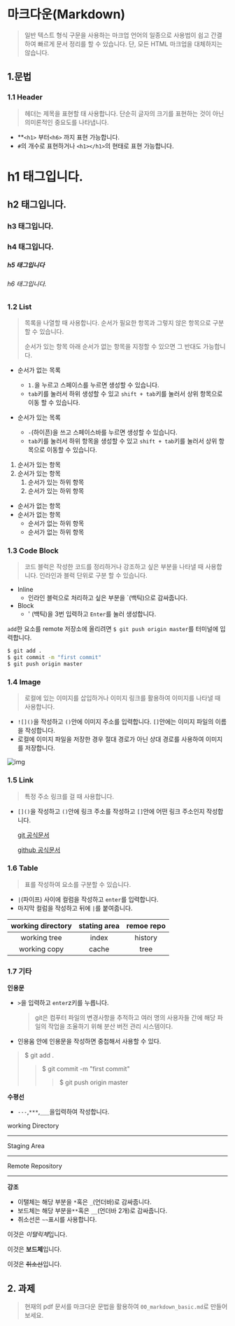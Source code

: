 # 마크다운(Markdown)

> 일반 텍스트 형식 구문을 사용하는 마크업 언어의 일종으로 사용법이 쉽고 간결하여 빠르게 문서 정리를 할 수 있습니다. 단, 모든 HTML 마크업을 대체하지는 않습니다.



## 1.문법

### 1.1 Header

> 헤더는 제목을 표현할 태 사용합니다. 단순히 글자의 크기를 표현하는 것이 아닌 의미론적인 중요도를 나타냅니다.  

- **`<h1>` 부터`<h6>` 까지 표현 가능합니다.
- `#`의 개수로 표현하거나 `<h1></h1>`의 현태로 표현 가능합니다.



# h1 태그입니다.

## h2 태그입니다.

### h3 태그입니다.

### h4 태그입니다.

##### h5 태그입니다

###### h6 태그입니다.



### 1.2 List

> 목록을 나열할 때 사용합니다. 순서가 필요한 항목과 그렇지 않은 항목으로 구분할 수 있습니다.
>
> 순서가 있는 항목 아래 순서가 없는 항목을 지정할 수 있으면 그 반대도 가능합니다.

- 순서가 없는 목록
  - `1.`을 누르고 스페이스를 누르면 생성할 수 있습니다.
  - `tab`키를 눌러서 하위 생성할 수 있고 `shift + tab`키를 눌러서 상위 항목으로 이동 할 수 있습니다.

- 순서가 있는 목록
  - `-`(하이픈)을 쓰고 스페이스바를 누르면 생성할 수 있습니다.
  - `tab`키를 눌러서 하위 항목을 생성할 수 있고 `shift + tab`키를 눌러서 상위 항목으로 이동할 수 있습니다.

1. 순서가 있는 항목
2. 순서가 있는 항목
   1. 순서가 있는 하위 항목
   2. 순서가 있는 하위 항목



- 순서가 없는 항목
- 순서가 없는 항목
  - 순서가 없는 하위 항목
  - 순서가 없는 하위 항목



### 1.3 Code Block

> 코드 블럭은 작성한 코드를 정리하거나 강조하고 싶은 부분을 나타낼 때 사용합니다. 인라인과 블럭 단위로 구분 할 수 있습니다.

- Inline
  - 인라인 블럭으로 처리하고 싶은 부분을 `(백틱)으로 감싸줍니다.
- Block
  -  &#39; (백틱)을 3번 입력하고  `Enter`를 눌러 생성합니다.

`add`한 요소를 remote 저장소에 올리려면 `$ git push origin master`를 터미널에 입력합니다.

```sh
$ git add .
$ git commit -m "first commit"
$ git push origin master
```







### 1.4 Image

>로컬에 있는 이미지를 삽입하거나 이미지 링크를 활용하여 이미지를 나타낼 때 사용합니다.

* `![]()`을 작성하고 `()`안에 이미지 주소를 입력합니다. `[]`안에는 이미지 파일의 이름을 작성합니다.
* 로컬에 이미지 파일을 저장한 경우 절대 경로가 아닌 상대 경로를 사용하여 이미지를  저장합니다.



![img](https://blog.kakaocdn.net/dn/SFBhJ/btqvyBI6eGX/tN0cZvjgFM0iHbP514z4S0/img.png)



### 1.5 Link

> 특정 주소 링크를 걸 때 사용합니다.

* `[]()`을 작성하고 `()`안에 링크 주소를 작성하고 `[]`안에 어떤 링크 주소인지 작성합니다.

  [git 공식문서]()

  [github 공식문서]()



### 1.6 Table

>표를 작성하여 요소를 구분할 수 있습니다.

- `|`(파이프) 사이에 컬럼을 작성하고 `enter`를 입력합니다.
- 마지막 컬럼을 작성하고 뒤에 `|`를 붙여줍니다.

| working directory | stating area | remoe repo |
| :---------------: | :----------: | :--------: |
|   working tree    |    index     |  history   |
|   working copy    |    cache     |    tree    |



### 1.7 기타

**인용문** 

- `>`을 입력하고 `enter`z키를 누릅니다.

  > git은 컴푸터 파일의 변경사항을 추적하고 여러 명의 사용자들 간에 해당 파일의 작업을 조율하기 위해 분산 버전 관리 시스템이다.

- 인용움 안에 인용문을 작성하면 중첩해서 사용할 수 있다.

>$ git add .
>
>> $ git commit -m "first commit"
>>
>> > $ git push origin master



**수평선**

- `---`,`***`,`___`을입력하여 작성합니다.

working Directory

***

Staging Area

---

Remote Repository

___





**강조**

- 이탤체는 해당 부분을 `*`혹은 `_`(언더바)로 감싸줍니다.
- 보드체는 해당 부분을`**`혹은 `__`(언더바 2개)로 감싸줍니다.
- 취소선은 `~~`표시를 사용합니다.

이것은 *이탤릭체*입니다.

이것은 **보드체**입니다.

이것은 ~~취소선~~입니다.



## 2. 과제

> 현재의 pdf 문서를 마크다운 문법을 활용하여 `00_markdown_basic.md`로 만들어 보세요.